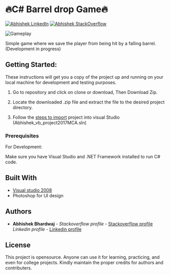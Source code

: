 # 🔥C\# Barrel drop Game🔥
[![Abhishek LinkedIn](https://img.shields.io/badge/Abhishek-LinkedIn-blue.svg?style=for-the-badge)](https://www.linkedin.com/in/abhi5h3k/) [![Abhishek StackOverflow](https://img.shields.io/badge/Abhishek-StackOverflow-orange.svg?style=for-the-badge)](https://stackoverflow.com/users/6870223/abhi?tab=profile)

![Gameplay](https://media.giphy.com/media/9MJ7ePTrxCEzdS2D7Q/giphy.gif)

Simple game where we save the player from being hit by a falling barrel. (Development in progress)

## Getting Started:

These instructions will get you a copy of the project up and running on your local machine for development and testing purposes.  

1. Go to repository and click on clone or download, Then Download Zip. 

2. Locate the downloaded .zip file and extract the file to the desired project directory.

3. Follow the [steps to import](http://support.objecteering.com/objecteering6.1/help/us/csharp_developer/using_visual_studio/importing_existing_vs_project.htm) project into visual Studio (Abhishek_vb_project2017MCA.sln)

### Prerequisites

For Development:

Make sure you have Visual Studio and .NET Framework installed to run C# code. 
 
## Built With

* [Visual studio 2008](https://www.microsoft.com/en-in/download/details.aspx?id=7873)
* Photoshop for UI design 
 
## Authors

* **Abhishek Bhardwaj** - *Stackoverflow profile* - [Stackoverflow profile](https://stackoverflow.com/users/6870223/abhi?tab=profile)
			  *Linkedin profile* - [Linkedin profile](https://www.linkedin.com/in/abhishek-bhardwaj-b16764166)
 

## License

This project is opensource. Anyone can use it for learning, practicing, and even for college projects. Kindly maintain the proper credits for authors and contributers.
